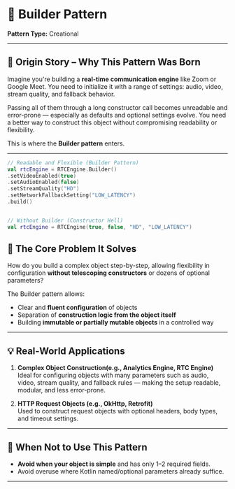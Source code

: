 # 🧩 Builder Pattern

**Pattern Type:** Creational

---

## 📖 Origin Story – Why This Pattern Was Born

Imagine you're building a **real-time communication engine** like Zoom or Google Meet. You need to initialize it with a range of settings: audio, video, stream quality, and fallback behavior.

Passing all of them through a long constructor call becomes unreadable and error-prone — especially as defaults and optional settings evolve. You need a better way to construct this object without compromising readability or flexibility.

This is where the **Builder pattern** enters.

---
``` Kotlin
// Readable and Flexible (Builder Pattern)
val rtcEngine = RTCEngine.Builder()
.setVideoEnabled(true)
.setAudioEnabled(false)
.setStreamQuality("HD")
.setNetworkFallbackSetting("LOW_LATENCY")
.build()


// Without Builder (Constructor Hell)
val rtcEngine = RTCEngine(true, false, "HD", "LOW_LATENCY")
```

## 🎯 The Core Problem It Solves

How do you build a complex object step-by-step, allowing flexibility in configuration **without telescoping constructors** or dozens of optional parameters?

The Builder pattern allows:
- Clear and **fluent configuration** of objects
- Separation of **construction logic from the object itself**
- Building **immutable or partially mutable objects** in a controlled way

---

## 💡 Real-World Applications

1. **Complex Object Construction(e.g., Analytics Engine, RTC Engine)**  
   Ideal for configuring objects with many parameters such as audio, video, stream quality, and fallback rules — making the setup readable, modular, and less error-prone.

2. **HTTP Request Objects (e.g., OkHttp, Retrofit)**  
   Used to construct request objects with optional headers, body types, and timeout settings.

---

## 🚫 When Not to Use This Pattern

- **Avoid when your object is simple** and has only 1–2 required fields.
- Avoid overuse where Kotlin named/optional parameters already suffice.

---
